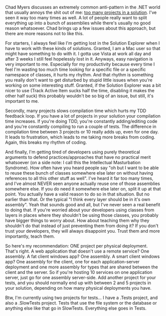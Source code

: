 Chad Myers discusses an extremely common anti-pattern in the .NET world that usually annoys the shit out of me: <a href="http://www.lostechies.com/blogs/chad_myers/archive/2008/07/15/project-anti-pattern-many-projects-in-a-visual-studio-solution-file.aspx">too many projects in a solution</a>.  I've seen it way too many times as well.  A lot of people really want to split everything up into a bunch of assemblies while there's usually no good reason whatsoever.  Chad brings up a few issues about this approach, but there are more reasons not to like this.

For starters, I always feel like I'm getting lost in the Solution Explorer when I have to work with these kinds of solutions.  Granted, I am a Mac user so that might have something to do with it.  I gotta use Vista at work all day and after 3 weeks I still feel hopelessly lost in it.  Anyways, easy navigation is very important to me.  Especially for my productivity because every time I feel I'm wasting too much time looking for a specific file or a specific namespace of classes, it hurts my rhythm.  And that rhythm is something you really don't want to get disturbed by stupid little issues when you're working on some interesting stuff.  Granted, if the Solution Explorer was a bit nicer to use (Track Active Item sucks half the time, disabling it makes the other half suck) this probably wouldn't be so big of an issue, but still, it's important to me.

Secondly, many projects slows compilation time which hurts my TDD feedback loop. If you have a lot of projects in your solution your compilation time increases.  If you're doing TDD, you're constantly adding/editing code and you're constantly compiling to run a couple of tests.  The difference in compilation time between 3 projects or 10 really adds up, even for one day.  It leads to frustration, which leads to me taking more breaks from coding.  Again, this breaks my rhythm of coding.

And finally, I'm getting tired of developers using purely theoretical arguments to defend practices/approaches that have no practical merit whatsoever (on a side note: I call this the Intellectual Masturbation Syndrome).  How often have you heard people say "oh but I want to be able to reuse these bunch of classes somewhere else later on without having references to all this other stuff as well".  I've heard it far too many times, and I've almost NEVER seen anyone actually reuse one of those assemblies somewhere else.  If you do need it somewhere else later on, split it up at that point.  You actually have a valid reason to do so in that situation. But no earlier than that.  Or the typical "I think every layer should be in it's own assembly".  Yeah that sounds good and all, but I've never seen a real benefit to doing that.  If you're worried about your developers using classes from layers in places where they shouldn't be using those classes, you probably have bigger things to worry about. How about teaching them why they shouldn't do that instead of just preventing them from doing it?  If you don't trust your developers, they will always disappoint you.  Trust them and more importantly, teach them.

So here's my recommendation: ONE project per physical deployment.  That's right.  A web application that doesn't use a remote service? One assembly.  A fat client windows app? One assembly.  A smart client windows app? One assembly for the client, one for each application-server deployment and one more assembly for types that are shared between the client and the server.  So if you're hosting 10 services on one application server, just go for one assembly server-side.  Add another project for your tests, and you should normally end up with between 2 and 5 projects in your solution, depending on how many physical deployments you have.  

Btw, I'm currently using two projects for tests... I have a <projectname>.Tests project, and also a <projectname>.SlowTests project.  Tests that use the file system or the database or anything else like that go in SlowTests.  Everything else goes in Tests.